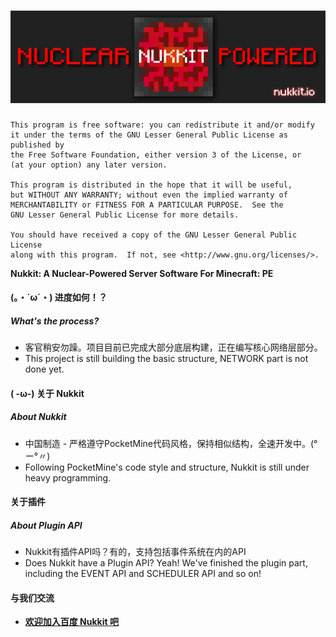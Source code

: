 # ![image](https://github.com/MagicDroidX/Nukkit/raw/master/images/banner.png)


	This program is free software: you can redistribute it and/or modify
	it under the terms of the GNU Lesser General Public License as published by
	the Free Software Foundation, either version 3 of the License, or
	(at your option) any later version.

	This program is distributed in the hope that it will be useful,
	but WITHOUT ANY WARRANTY; without even the implied warranty of
	MERCHANTABILITY or FITNESS FOR A PARTICULAR PURPOSE.  See the
	GNU Lesser General Public License for more details.

	You should have received a copy of the GNU Lesser General Public License
	along with this program.  If not, see <http://www.gnu.org/licenses/>.


__Nukkit: A Nuclear-Powered Server Software For Minecraft: PE__

#### (。・`ω´・) 进度如何！？
##### What's the process?
* 客官稍安勿躁。项目目前已完成大部分底层构建，正在编写核心网络层部分。
* This project is still building the basic structure, NETWORK part is not done yet.
 

#### ( -ω-) 关于 Nukkit
##### About Nukkit
* 中国制造 - 严格遵守PocketMine代码风格，保持相似结构，全速开发中。(°ー°〃)
* Following PocketMine's code style and structure, Nukkit is still under heavy programming.
 

#### 关于插件
##### About Plugin API
* Nukkit有插件API吗？有的，支持包括事件系统在内的API
* Does Nukkit have a Plugin API?  Yeah! We've finished the plugin part, including the EVENT API and SCHEDULER API and so on!


#### 与我们交流
* __[欢迎加入百度 Nukkit 吧](http://tieba.baidu.com/f?kw=nukkit)__
